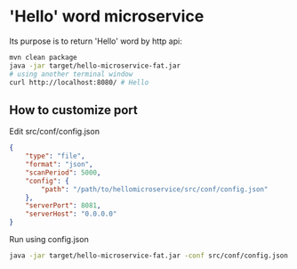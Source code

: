 # 'Hello' word microservice

Its purpose is to return 'Hello' word by http api:
```bash
mvn clean package
java -jar target/hello-microservice-fat.jar
# using another terminal window
curl http://localhost:8080/ # Hello
```

## How to customize port
Edit src/conf/config.json
```json
{
	"type": "file",
	"format": "json",
	"scanPeriod": 5000,
	"config": {
		"path": "/path/to/hellomicroservice/src/conf/config.json"
	},
	"serverPort": 8081,
  	"serverHost": "0.0.0.0"
}
```
Run using config.json
```bash
java -jar target/hello-microservice-fat.jar -conf src/conf/config.json
```
